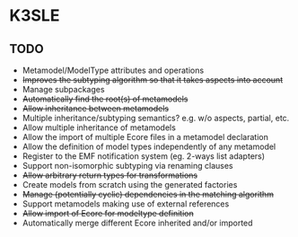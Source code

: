 K3SLE
=====

TODO
----
* Metamodel/ModelType attributes and operations
* ~~Improves the subtyping algorithm so that it takes aspects into account~~
* Manage subpackages
* ~~Automatically find the root(s) of metamodels~~
* ~~Allow inheritance between metamodels~~
* Multiple inheritance/subtyping semantics? e.g. w/o aspects, partial, etc.
* Allow multiple inheritance of metamodels
* Allow the import of multiple Ecore files in a metamodel declaration
* Allow the definition of model types independently of any metamodel
* Register to the EMF notification system (eg. 2-ways list adapters)
* Support non-isomorphic subtyping via renaming clauses
* ~~Allow arbitrary return types for transformations~~
* Create models from scratch using the generated factories
* ~~Manage (potentially cyclic) dependencies in the matching algorithm~~
* Support metamodels making use of external references
* ~~Allow import of Ecore for modeltype definition~~
* Automatically merge different Ecore inherited and/or imported

